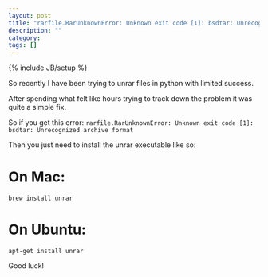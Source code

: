 ```yaml
---
layout: post
title: "rarfile.RarUnknownError: Unknown exit code [1]: bsdtar: Unrecognized archive format Python"
description: ""
category:
tags: []
---
```

{% include JB/setup %}

So recently I have been trying to unrar files in python with limited success.

After spending what felt like hours trying to track down the problem it was quite a simple fix.

So if you get this error:
``rarfile.RarUnknownError: Unknown exit code [1]: bsdtar: Unrecognized archive format``

Then you just need to install the unrar executable like so:
# On Mac:
`brew install unrar`
# On Ubuntu:
`apt-get install unrar`

Good luck!
